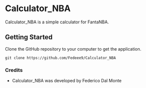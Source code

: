 # Calculator_NBA
Calculator_NBA is a simple calculator for FantaNBA.

## Getting Started
Clone the GitHub repository to your computer to get the application.

```
git clone https://github.com/Fedeee9/Calculator_NBA
```


### Credits
* Calculator_NBA was developed by Federico Dal Monte
